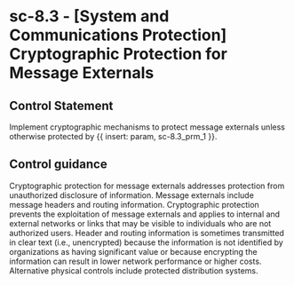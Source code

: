 # sc-8.3 - \[System and Communications Protection\] Cryptographic Protection for Message Externals

## Control Statement

Implement cryptographic mechanisms to protect message externals unless otherwise protected by {{ insert: param, sc-8.3_prm_1 }}.

## Control guidance

Cryptographic protection for message externals addresses protection from unauthorized disclosure of information. Message externals include message headers and routing information. Cryptographic protection prevents the exploitation of message externals and applies to internal and external networks or links that may be visible to individuals who are not authorized users. Header and routing information is sometimes transmitted in clear text (i.e., unencrypted) because the information is not identified by organizations as having significant value or because encrypting the information can result in lower network performance or higher costs. Alternative physical controls include protected distribution systems.
